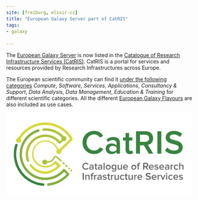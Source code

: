 ```yaml
---
site: [freiburg, elixir-cz]
title: "European Galaxy Server part of CatRIS"
tags: 
- galaxy

---
```



The [European Galaxy Server](https://usegalaxy.eu/) is now listed in the [Catalogue of Research Infrastructure Services (CatRIS)](https://www.portal.catris.eu/home). CatRIS is a portal for services and resources provided by Research Infrastructures across Europe.

The European scientific community can find it [under the following categories](https://www.portal.catris.eu/service/european_galaxy_server.european_galaxy_server) _Compute_, _Software_, _Services_, _Applications_, _Consultancy & Support_, _Data Analysis_, _Data Management_, _Education & Training_ for different scientific categories. All the different [European Galaxy Flavours](https://galaxyproject.eu/posts/2020/12/28/subdomains/) are also included as use cases.

![CatRIS](/assets/media/catris_logo.svg)